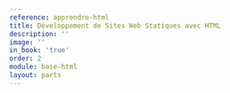 ```yaml
---
reference: apprendre-html
title: Développement de Sites Web Statiques avec HTML
description: ''
image: ''
in_book: 'true'
order: 2
module: base-html
layout: parts
---
```

